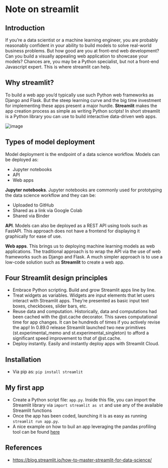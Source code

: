# Note on streamlit

## Introduction
If you’re a data scientist or a machine learning engineer, you are probably reasonably confident in your ability to build models to solve real-world business problems. But how good are you at front-end web development? Can you build a visually appealing web application to showcase your models? Chances are, you may be a Python specialist, but not a front-end Javascript expert. This is where streamlit can help.

## Why streamlit?
To build a web app you’d typically use such Python web frameworks as Django and Flask. But the steep learning curve and the big time investment for implementing these apps present a major hurdle. **Streamlit** makes the app creation process as simple as writing Python scripts! In short streamlit is a Python library you can use to build interactive data-driven web apps.

![image](https://user-images.githubusercontent.com/89139139/150639628-56770fb2-18cb-4a8f-9cf4-5e4b567a9a0b.png)


## Types of model deployment
Model deployment is the endpoint of a data science workflow. Models can be deployed as:

- Jupyter notebooks
- API
- Web apps

**Jupyter notebooks**. Jupyter notebooks are commonly used for prototyping the data science workflow and they can be:

- Uploaded to GitHub
- Shared as a link via Google Colab
- Shared via Binder

**API**. Models can also be deployed as a REST API using tools such as FastAPI. This approach does not have a frontend for displaying it graphically for ease of use.

**Web apps**. This brings us to deploying machine learning models as web applications. The traditional approach is to wrap the API via the use of web frameworks such as Django and Flask. A much simpler approach is to use a low-code solution such as **Streamlit** to create a web app.

## Four Streamlit design principles
- Embrace Python scripting. Build and grow Streamlit apps line by line.
- Treat widgets as variables. Widgets are input elements that let users interact with Streamlit apps. They’re presented as basic input text boxes, checkboxes, slider bars, etc.
- Reuse data and computation. Historically, data and computations had been cached with the @st.cache decorator. This saves computational time for app changes. It can be hundreds of times if you actively revise the app! In 0.89.0 release Streamlit launched two new primitives (st.experimental_memo and st.experimental_singleton) to afford a significant speed improvement to that of @st.cache.
- Deploy instantly. Easily and instantly deploy apps with Streamlit Cloud.

## Installation
- Via pip as: `pip install streamlit`

## My first app
- Create a Python script file: `app.py`. Inside this file, you can import the Streamlit library via `import streamlit as st` and use any of the available Streamlit functions
- Once the app has been coded, launching it is as easy as running `streamlit run app.py`.
- A nice example on how to buil an app leveraging the pandas profiling tool can be found [here](https://github.com/dataprofessor/eda-app)

## References
- https://blog.streamlit.io/how-to-master-streamlit-for-data-science/
